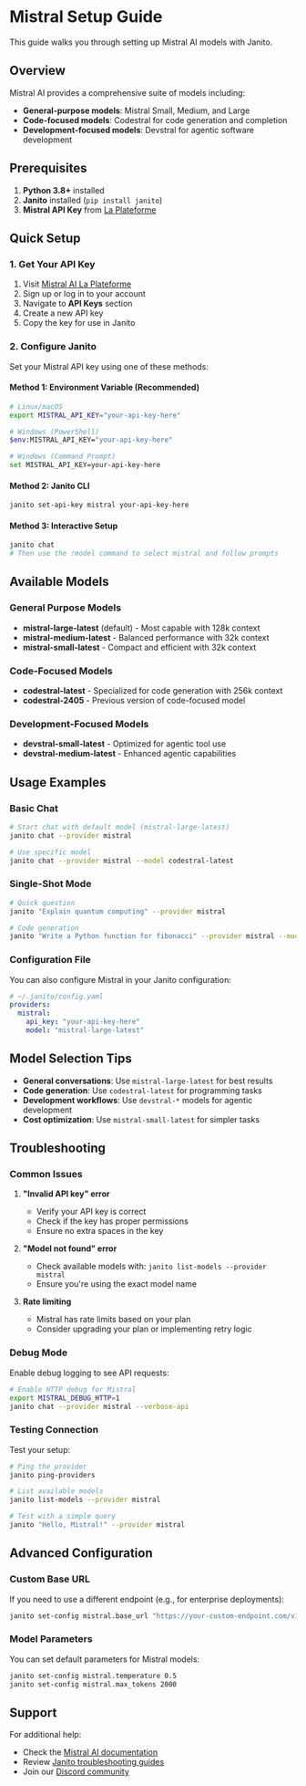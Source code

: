 # Mistral Setup Guide

This guide walks you through setting up Mistral AI models with Janito.

## Overview

Mistral AI provides a comprehensive suite of models including:
- **General-purpose models**: Mistral Small, Medium, and Large
- **Code-focused models**: Codestral for code generation and completion
- **Development-focused models**: Devstral for agentic software development

## Prerequisites

1. **Python 3.8+** installed
2. **Janito** installed (`pip install janito`)
3. **Mistral API Key** from [La Plateforme](https://console.mistral.ai/)

## Quick Setup

### 1. Get Your API Key

1. Visit [Mistral AI La Plateforme](https://console.mistral.ai/)
2. Sign up or log in to your account
3. Navigate to **API Keys** section
4. Create a new API key
5. Copy the key for use in Janito

### 2. Configure Janito

Set your Mistral API key using one of these methods:

#### Method 1: Environment Variable (Recommended)

```bash
# Linux/macOS
export MISTRAL_API_KEY="your-api-key-here"

# Windows (PowerShell)
$env:MISTRAL_API_KEY="your-api-key-here"

# Windows (Command Prompt)
set MISTRAL_API_KEY=your-api-key-here
```

#### Method 2: Janito CLI

```bash
janito set-api-key mistral your-api-key-here
```

#### Method 3: Interactive Setup

```bash
janito chat
# Then use the !model command to select mistral and follow prompts
```

## Available Models

### General Purpose Models
- **mistral-large-latest** (default) - Most capable with 128k context
- **mistral-medium-latest** - Balanced performance with 32k context
- **mistral-small-latest** - Compact and efficient with 32k context

### Code-Focused Models
- **codestral-latest** - Specialized for code generation with 256k context
- **codestral-2405** - Previous version of code-focused model

### Development-Focused Models
- **devstral-small-latest** - Optimized for agentic tool use
- **devstral-medium-latest** - Enhanced agentic capabilities

## Usage Examples

### Basic Chat

```bash
# Start chat with default model (mistral-large-latest)
janito chat --provider mistral

# Use specific model
janito chat --provider mistral --model codestral-latest
```

### Single-Shot Mode

```bash
# Quick question
janito "Explain quantum computing" --provider mistral

# Code generation
janito "Write a Python function for fibonacci" --provider mistral --model codestral-latest
```

### Configuration File

You can also configure Mistral in your Janito configuration:

```yaml
# ~/.janito/config.yaml
providers:
  mistral:
    api_key: "your-api-key-here"
    model: "mistral-large-latest"
```

## Model Selection Tips

- **General conversations**: Use `mistral-large-latest` for best results
- **Code generation**: Use `codestral-latest` for programming tasks
- **Development workflows**: Use `devstral-*` models for agentic development
- **Cost optimization**: Use `mistral-small-latest` for simpler tasks

## Troubleshooting

### Common Issues

1. **"Invalid API key" error**
   - Verify your API key is correct
   - Check if the key has proper permissions
   - Ensure no extra spaces in the key

2. **"Model not found" error**
   - Check available models with: `janito list-models --provider mistral`
   - Ensure you're using the exact model name

3. **Rate limiting**
   - Mistral has rate limits based on your plan
   - Consider upgrading your plan or implementing retry logic

### Debug Mode

Enable debug logging to see API requests:

```bash
# Enable HTTP debug for Mistral
export MISTRAL_DEBUG_HTTP=1
janito chat --provider mistral --verbose-api
```

### Testing Connection

Test your setup:

```bash
# Ping the provider
janito ping-providers

# List available models
janito list-models --provider mistral

# Test with a simple query
janito "Hello, Mistral!" --provider mistral
```

## Advanced Configuration

### Custom Base URL

If you need to use a different endpoint (e.g., for enterprise deployments):

```bash
janito set-config mistral.base_url "https://your-custom-endpoint.com/v1"
```

### Model Parameters

You can set default parameters for Mistral models:

```bash
janito set-config mistral.temperature 0.5
janito set-config mistral.max_tokens 2000
```

## Support

For additional help:
- Check the [Mistral AI documentation](https://docs.mistral.ai/)
- Review [Janito troubleshooting guides](guides/configuration.md)
- Join our [Discord community](https://discord.gg/janito)